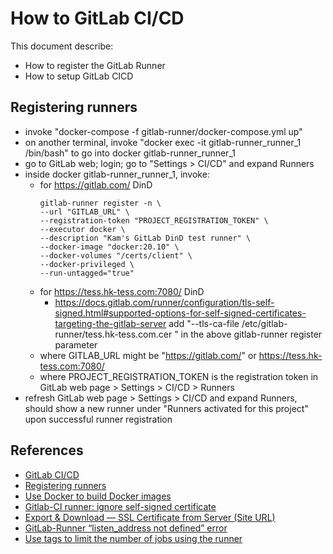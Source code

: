 # How to GitLab CI/CD

This document describe:
* How to register the GitLab Runner
* How to setup GitLab CICD

## Registering runners
* invoke "docker-compose -f gitlab-runner/docker-compose.yml up"
* on another terminal, invoke "docker exec -it gitlab-runner_runner_1 /bin/bash" to go into docker gitlab-runner_runner_1
* go to GitLab web; login; go to "Settings > CI/CD" and expand Runners
* inside docker gitlab-runner_runner_1, invoke:
    + for https://gitlab.com/ DinD
        ```shell
        gitlab-runner register -n \
        --url "GITLAB_URL" \
        --registration-token "PROJECT_REGISTRATION_TOKEN" \
        --executor docker \
        --description "Kam's GitLab DinD test runner" \
        --docker-image "docker:20.10" \
        --docker-volumes "/certs/client" \
        --docker-privileged \
        --run-untagged="true"
        ```
    + for https://tess.hk-tess.com:7080/ DinD
        - https://docs.gitlab.com/runner/configuration/tls-self-signed.html#supported-options-for-self-signed-certificates-targeting-the-gitlab-server
        add "--tls-ca-file /etc/gitlab-runner/tess.hk-tess.com.cer \" in the above gitlab-runner register parameter
    + where GITLAB_URL might be "https://gitlab.com/" or https://tess.hk-tess.com:7080/
    + where PROJECT_REGISTRATION_TOKEN is the registration token in GitLab web page > Settings > CI/CD > Runners
* refresh GitLab web page > Settings > CI/CD and expand Runners, should show a new runner under "Runners activated for this project" upon successful runner registration

## References
* [GitLab CI/CD](https://docs.gitlab.com/ee/ci/)
* [Registering runners](https://docs.gitlab.com/runner/register/)
* [Use Docker to build Docker images](https://docs.gitlab.com/ee/ci/docker/using_docker_build.html)
* [Gitlab-CI runner: ignore self-signed certificate](https://stackoverflow.com/questions/44458410/gitlab-ci-runner-ignore-self-signed-certificate)
* [Export & Download — SSL Certificate from Server (Site URL)](https://medium.com/@menakajain/export-download-ssl-certificate-from-server-site-url-bcfc41ea46a2)
* [GitLab-Runner “listen_address not defined” error](https://stackoverflow.com/a/57205607)
* [Use tags to limit the number of jobs using the runner](https://docs.gitlab.com/ee/ci/runners/configure_runners.html#use-tags-to-limit-the-number-of-jobs-using-the-runner)
